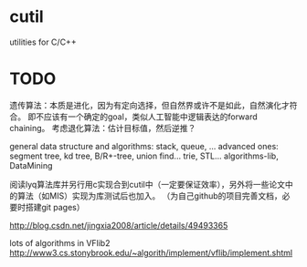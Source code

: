 # cutil

utilities for C/C++

# TODO

遗传算法：本质是进化，因为有定向选择，但自然界或许不是如此，自然演化才符合。
即不应该有一个确定的goal，类似人工智能中逻辑表达的forward chaining。
考虑退化算法：估计目标值，然后逆推？

general data structure and algorithms: stack, queue, ...
advanced ones: segment tree, kd tree, B/R+-tree, union find...
trie, STL...
algorithms-lib, DataMining

阅读lyq算法库并另行用c实现合到cutil中（一定要保证效率），另外将一些论文中的算法（如MIS）实现为库测试后也加入。
（为自己github的项目完善文档，必要时搭建git pages）

http://blog.csdn.net/jingxia2008/article/details/49493365

lots of algorithms in VFlib2
http://www3.cs.stonybrook.edu/~algorith/implement/vflib/implement.shtml

